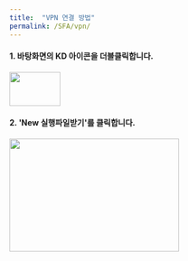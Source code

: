 ```yaml
---
title:  "VPN 연결 방법"
permalink: /SFA/vpn/
---
```





#### 1. 바탕화면의 KD 아이콘을 더블클릭합니다.

<img src="/assets/images/test_1.png" width="90" height="60"> 

#### 2. 'New 실행파일받기'를 클릭합니다.

<img src="/assets/images/test_2.png" width="300" height="200">
